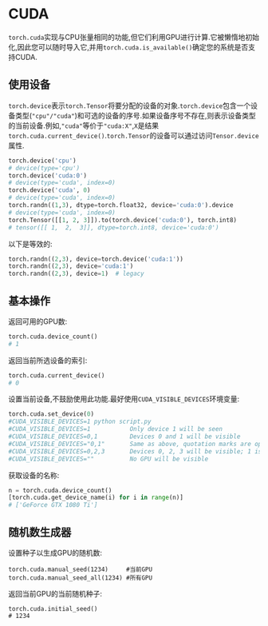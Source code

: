 # CUDA
`torch.cuda`实现与CPU张量相同的功能,但它们利用GPU进行计算.它被懒惰地初始化,因此您可以随时导入它,并用`torch.cuda.is_available()`确定您的系统是否支持CUDA.

## 使用设备
`torch.device`表示`torch.Tensor`将要分配的设备的对象.`torch.device`包含一个设备类型(`"cpu"/"cuda"`)和可选的设备的序号.如果设备序号不存在,则表示设备类型的当前设备.例如,`"cuda"`等价于`"cuda:X"`,`X`是结果`torch.cuda.current_device()`.`torch.Tensor`的设备可以通过访问`Tensor.device`属性.
```python
torch.device('cpu')
# device(type='cpu')
torch.device('cuda:0')
# device(type='cuda', index=0)
torch.device('cuda', 0)
# device(type='cuda', index=0)
torch.randn((1,3), dtype=torch.float32, device='cuda:0').device
# device(type='cuda', index=0)
torch.Tensor([[1, 2, 3]]).to(torch.device('cuda:0'), torch.int8)
# tensor([[ 1,  2,  3]], dtype=torch.int8, device='cuda:0')
```

以下是等效的:
```python
torch.randn((2,3), device=torch.device('cuda:1'))
torch.randn((2,3), device='cuda:1')
torch.randn((2,3), device=1)  # legacy
```

## 基本操作
返回可用的GPU数:
```python
torch.cuda.device_count()
# 1
```

返回当前所选设备的索引:
```python
torch.cuda.current_device()
# 0
```

设置当前设备,不鼓励使用此功能.最好使用`CUDA_VISIBLE_DEVICES`环境变量:
```python
torch.cuda.set_device(0)
#CUDA_VISIBLE_DEVICES=1 python script.py
#CUDA_VISIBLE_DEVICES=1           Only device 1 will be seen
#CUDA_VISIBLE_DEVICES=0,1         Devices 0 and 1 will be visible
#CUDA_VISIBLE_DEVICES="0,1"       Same as above, quotation marks are optional
#CUDA_VISIBLE_DEVICES=0,2,3       Devices 0, 2, 3 will be visible; 1 is masked
#CUDA_VISIBLE_DEVICES=""          No GPU will be visible
```

获取设备的名称:
```python
n = torch.cuda.device_count()
[torch.cuda.get_device_name(i) for i in range(n)]
# ['GeForce GTX 1080 Ti']
```

## 随机数生成器
设置种子以生成GPU的随机数:
```
torch.cuda.manual_seed(1234)     #当前GPU
torch.cuda.manual_seed_all(1234) #所有GPU
```

返回当前GPU的当前随机种子:
```
torch.cuda.initial_seed()
# 1234
```
